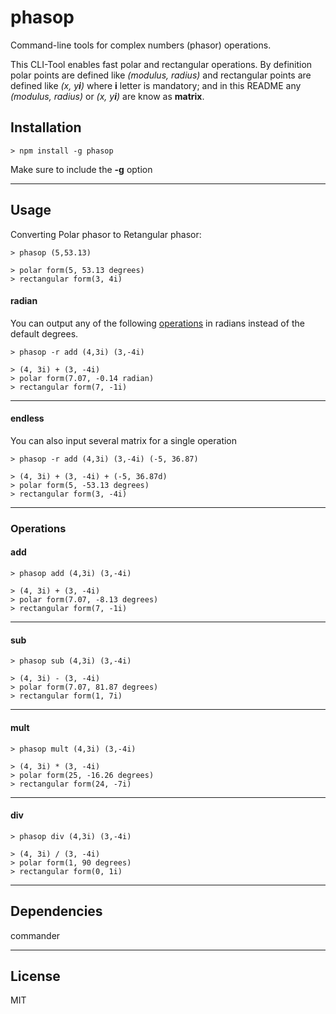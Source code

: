 # phasop

Command-line tools for complex numbers (phasor) operations.

This CLI-Tool enables fast polar and rectangular operations.
By definition polar points are defined like _(modulus, radius)_ and rectangular points are defined like _(x, y**i**)_ where **i** letter is mandatory; and in this README any _(modulus, radius)_ or _(x, y**i**)_ are know as **matrix**.


## Installation
```shell
> npm install -g phasop
```
Make sure to include the **-g** option

---

## Usage

Converting Polar phasor to Retangular phasor:
```shell
> phasop (5,53.13)
```
```shell
> polar form(5, 53.13 degrees)
> rectangular form(3, 4i)
```

#### radian
You can output any of the following [operations](#operations) in radians instead of the default degrees.
```shell
> phasop -r add (4,3i) (3,-4i)
```
```shell
> (4, 3i) + (3, -4i)
> polar form(7.07, -0.14 radian)
> rectangular form(7, -1i)
```

___

#### endless
You can also input several matrix for a single operation
```shell
> phasop -r add (4,3i) (3,-4i) (-5, 36.87)
```
```shell
> (4, 3i) + (3, -4i) + (-5, 36.87d)
> polar form(5, -53.13 degrees)
> rectangular form(3, -4i)
```

---

### Operations

#### add
```shell
> phasop add (4,3i) (3,-4i)
```
```shell
> (4, 3i) + (3, -4i)
> polar form(7.07, -8.13 degrees)
> rectangular form(7, -1i)
```

___

#### sub
```shell
> phasop sub (4,3i) (3,-4i)
```
```shell
> (4, 3i) - (3, -4i)
> polar form(7.07, 81.87 degrees)
> rectangular form(1, 7i)
```

___

#### mult
```shell
> phasop mult (4,3i) (3,-4i)
```
```shell
> (4, 3i) * (3, -4i)
> polar form(25, -16.26 degrees)
> rectangular form(24, -7i)
```

___

#### div
```shell
> phasop div (4,3i) (3,-4i)
```
```shell
> (4, 3i) / (3, -4i)
> polar form(1, 90 degrees)
> rectangular form(0, 1i)
```

---

## Dependencies

commander

---

## License

MIT

